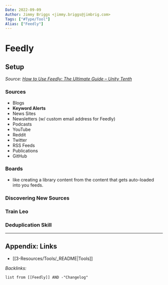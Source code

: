 ```yaml
---
Date: 2022-09-09
Author: Jimmy Briggs <jimmy.briggs@jimbrig.com>
Tags: ["#Type/Tool"]
Alias: ["Feedly"]
---
```


# Feedly

## Setup

*Source: [How to Use Feedly: The Ultimate Guide – Unity Tenth](https://unitytenth.com/how-to-use-feedly-the-ultimate-guide/)*

### Sources

- Blogs
- **Keyword Alerts**
- News Sites
- Newsletters (w/ custom email address for Feedly)
- Podcasts
- YouTube
- Reddit
- Twitter
- RSS Feeds
- Publications
- GitHub

### Boards

- like creating a library content from the content that gets auto-loaded into you feeds. 

### Discovering New Sources


### Train Leo

### Deduplication Skill




***

## Appendix: Links

- [[3-Resources/Tools/_README|Tools]]

*Backlinks:*

```dataview
list from [[Feedly]] AND -"Changelog"
```
